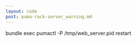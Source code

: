 ```yaml
---
layout: code
post: puma-rack-server_warning.md
---
```


bundle exec pumactl -P /tmp/web_server.pid restart
